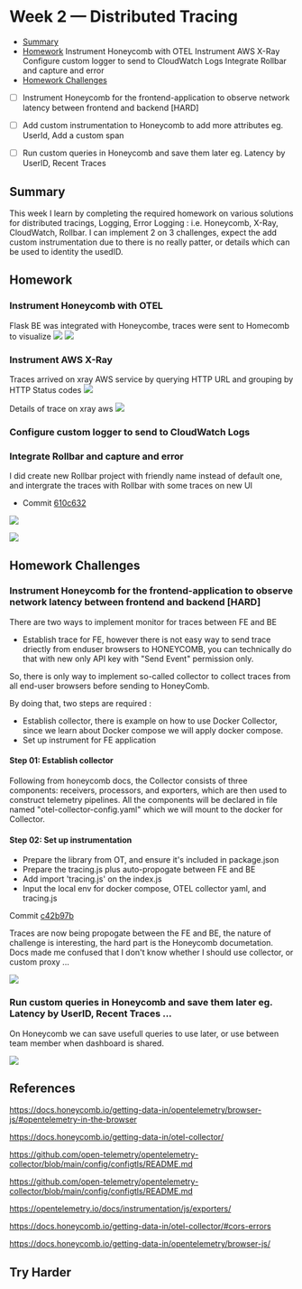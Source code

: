 # Week 2 — Distributed Tracing
- [Summary](#summary)
- [Homework](#homework)
Instrument Honeycomb with OTEL
Instrument AWS X-Ray
Configure custom logger to send to CloudWatch Logs
Integrate Rollbar and capture and error
- [Homework Challenges](#homework-challenges)
- [ ] Instrument Honeycomb for the frontend-application to observe network latency between frontend and backend [HARD]
- [ ] Add custom instrumentation to Honeycomb to add more attributes eg. UserId, Add a custom span
- [ ] Run custom queries in Honeycomb and save them later eg. Latency by UserID, Recent Traces


## Summary
This week I learn by completing the required homework on various solutions for distributed tracings, Logging, Error Logging : i.e. Honeycomb, X-Ray, CloudWatch, Rollbar. I can implement 2 on 3 challenges, expect the add custom instrumentation due to there is no really patter, or details which can be used to identity the usedID.

## Homework
### <strong>Instrument Honeycomb with OTEL</strong>
Flask BE was integrated with Honeycombe, traces were sent to Homecomb to visualize
![](./assets/week2/homework_be_honeycomb.png)
![](./assets/week2/homework_honeycomb_traces.png)
### <strong>Instrument AWS X-Ray</strong>
Traces arrived on xray AWS service by querying HTTP URL and grouping by HTTP Status codes
![](./assets/week2/homework_xray_traces_queries.png)

Details of trace on xray aws
![](./assets/week2/homework_xray_traces_metadata.png)
### <strong>Configure custom logger to send to CloudWatch Logs</strong>

### <strong>Integrate Rollbar and capture and error</strong>
I did create new Rollbar project with friendly name instead of default one, and intergrate the traces with Rollbar with some traces on new UI

- Commit [610c632](https://github.com/lhviet204/aws-bootcamp-cruddur-2023/commit/610c6321091db2302047d4da60bcc706d9372e2a)

![](./assets/week2/Traces-in-rollbar-ui.png)

![](./assets/week2/Details-traces-from-rollbar-test-endpoint.png)


## Homework Challenges

### <strong> Instrument Honeycomb for the frontend-application to observe network latency between frontend and backend [HARD] </strong>

There are two ways to implement monitor for traces between FE and BE
- Establish trace for FE, however there is not easy way to send trace driectly from enduser browsers to HONEYCOMB, you can technically do that with new only API key with "Send Event" permission only.

So, there is only way to implement so-called collector to collect traces from all end-user browsers before sending to HoneyComb.

By doing that, two steps are required :
- Establish collector, there is example on how to use Docker Collector, since we learn about Docker compose we will apply docker compose.
- Set up instrument for FE application

#### Step 01: Establish collector
Following from honeycomb docs, the Collector consists of three components: receivers, processors, and exporters, which are then used to construct telemetry pipelines. All the components will be declared in file named "otel-collector-config.yaml" which we will mount to the docker for Collector.


#### Step 02: Set up instrumentation
- Prepare the library from OT, and ensure it's included in package.json
- Prepare the tracing.js plus auto-propogate between FE and BE
- Add import 'tracing.js' on the index.js
- Input the local env for docker compose, OTEL collector yaml, and tracing.js

Commit [c42b97b](https://github.com/lhviet204/aws-bootcamp-cruddur-2023/commit/c42b97bb3ce02342a53b3663cd27827074ffd62d)

Traces are now being propogate between the FE and BE, the nature of challenge is interesting, the hard part is the Honeycomb documetation. Docs made me confused that I don't know whether I should use 
collector, or custom proxy ...

![](./assets/week2/chal_propogate_traces_from_FE_to_BE.png)



### <strong>Run custom queries in Honeycomb and save them later eg. Latency by UserID, Recent Traces ...</strong>
On Honeycomb we can save usefull queries to use later, or use between team member when dashboard is shared.

![](./assets/week2/chal_saved_queries_for_team.png)
## References
https://docs.honeycomb.io/getting-data-in/opentelemetry/browser-js/#opentelemetry-in-the-browser

https://docs.honeycomb.io/getting-data-in/otel-collector/

https://github.com/open-telemetry/opentelemetry-collector/blob/main/config/configtls/README.md

https://github.com/open-telemetry/opentelemetry-collector/blob/main/config/configtls/README.md

https://opentelemetry.io/docs/instrumentation/js/exporters/

https://docs.honeycomb.io/getting-data-in/otel-collector/#cors-errors

https://docs.honeycomb.io/getting-data-in/opentelemetry/browser-js/

## Try Harder